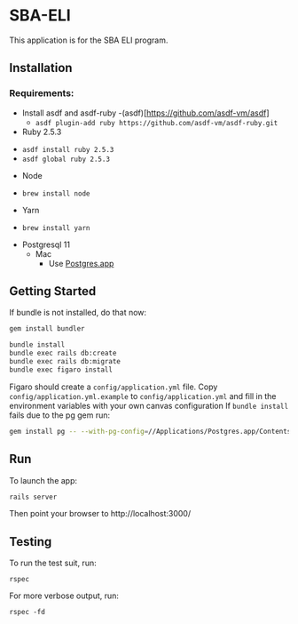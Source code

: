 # SBA-ELI 

This application is for the SBA ELI program.

## Installation
### Requirements:
* Install asdf and asdf-ruby
  -(asdf)[https://github.com/asdf-vm/asdf]
  - `asdf plugin-add ruby https://github.com/asdf-vm/asdf-ruby.git`
* Ruby 2.5.3
- `asdf install ruby 2.5.3` 
- `asdf global ruby 2.5.3`
* Node
- `brew install node`
* Yarn
- `brew install yarn`
* Postgresql 11
  * Mac
    - Use [Postgres.app](http://postgresapp.com)

## Getting Started

If bundle is not installed, do that now:
```bash
gem install bundler 
```


```bash
bundle install
bundle exec rails db:create
bundle exec rails db:migrate
bundle exec figaro install
```

Figaro should create a `config/application.yml` file.
Copy `config/application.yml.example` to `config/application.yml` and fill in the environment variables with your own canvas configuration
If `bundle install` fails due to the pg gem run:
```bash 
gem install pg -- --with-pg-config=//Applications/Postgres.app/Contents/Versions/11/bin/pg_config
```

## Run
To launch the app:
```bash
rails server
```

Then point your browser to http://localhost:3000/

## Testing
To run the test suit, run:
```
rspec
```

For more verbose output, run:
```
rspec -fd
```
